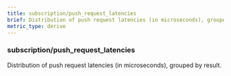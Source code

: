 ```yaml
---
title: subscription/push_request_latencies
brief: Distribution of push request latencies (in microseconds), grouped by result.
metric_type: derive
---
```

### subscription/push_request_latencies

Distribution of push request latencies (in microseconds), grouped by result.